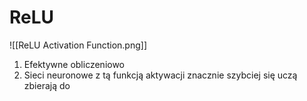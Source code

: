 # ReLU

![[ReLU Activation Function.png]]

1. Efektywne obliczeniowo
2. Sieci neuronowe z tą funkcją aktywacji znacznie szybciej się uczą zbierają do 
